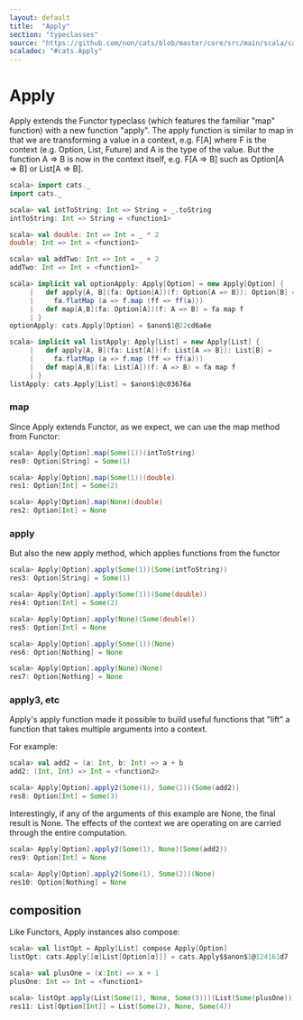```yaml
---
layout: default
title:  "Apply"
section: "typeclasses"
source: "https://github.com/non/cats/blob/master/core/src/main/scala/cats/Apply.scala"
scaladoc: "#cats.Apply"
---
```

# Apply

Apply extends the Functor typeclass (which features the familiar
"map" function) with a new function "apply".  The apply function
is similar to map in that we are transforming a value in a context,
e.g. F[A] where F is the context (e.g. Option, List, Future) and A
is the type of the value.  But the function A => B is now in the
context itself, e.g. F[A => B] such as Option[A => B] or List[A => B].

```scala
scala> import cats._
import cats._

scala> val intToString: Int => String = _.toString
intToString: Int => String = <function1>

scala> val double: Int => Int = _ * 2
double: Int => Int = <function1>

scala> val addTwo: Int => Int = _ + 2
addTwo: Int => Int = <function1>

scala> implicit val optionApply: Apply[Option] = new Apply[Option] {
     |   def apply[A, B](fa: Option[A])(f: Option[A => B]): Option[B] =
     |     fa.flatMap (a => f.map (ff => ff(a)))
     |   def map[A,B](fa: Option[A])(f: A => B) = fa map f
     | }
optionApply: cats.Apply[Option] = $anon$1@22cd6a6e

scala> implicit val listApply: Apply[List] = new Apply[List] {
     |   def apply[A, B](fa: List[A])(f: List[A => B]): List[B] =
     |     fa.flatMap (a => f.map (ff => ff(a)))
     |   def map[A,B](fa: List[A])(f: A => B) = fa map f
     | }
listApply: cats.Apply[List] = $anon$1@c03676a
```

### map

Since Apply extends Functor, as we expect, we can use the map method
from Functor:

```scala
scala> Apply[Option].map(Some(1))(intToString)
res0: Option[String] = Some(1)

scala> Apply[Option].map(Some(1))(double)
res1: Option[Int] = Some(2)

scala> Apply[Option].map(None)(double)
res2: Option[Int] = None
```


### apply
But also the new apply method, which applies functions from the functor

```scala
scala> Apply[Option].apply(Some(1))(Some(intToString))
res3: Option[String] = Some(1)

scala> Apply[Option].apply(Some(1))(Some(double))
res4: Option[Int] = Some(2)

scala> Apply[Option].apply(None)(Some(double))
res5: Option[Int] = None

scala> Apply[Option].apply(Some(1))(None)
res6: Option[Nothing] = None

scala> Apply[Option].apply(None)(None)
res7: Option[Nothing] = None
```

### apply3, etc

Apply's apply function made it possible to build useful functions that
"lift" a function that takes multiple arguments into a context.

For example:

```scala
scala> val add2 = (a: Int, b: Int) => a + b
add2: (Int, Int) => Int = <function2>

scala> Apply[Option].apply2(Some(1), Some(2))(Some(add2))
res8: Option[Int] = Some(3)
```

Interestingly, if any of the arguments of this example are None, the
final result is None.  The effects of the context we are operating on
are carried through the entire computation.

```scala
scala> Apply[Option].apply2(Some(1), None)(Some(add2))
res9: Option[Int] = None

scala> Apply[Option].apply2(Some(1), Some(2))(None)
res10: Option[Nothing] = None
```

## composition

Like Functors, Apply instances also compose:
```scala
scala> val listOpt = Apply[List] compose Apply[Option]
listOpt: cats.Apply[[α]List[Option[α]]] = cats.Apply$$anon$1@124161d7

scala> val plusOne = (x:Int) => x + 1
plusOne: Int => Int = <function1>

scala> listOpt.apply(List(Some(1), None, Some(3)))(List(Some(plusOne)))
res11: List[Option[Int]] = List(Some(2), None, Some(4))
```
